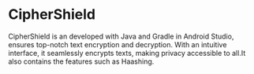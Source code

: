 # CipherShield
CipherShield is an developed with Java and Gradle in Android Studio, ensures top-notch text encryption and decryption. With an intuitive interface, it seamlessly encrypts texts, making privacy accessible to all.It also contains the features such as Haashing.
